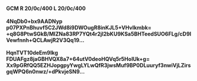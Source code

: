 #### GCM R 20/0c/400 L 20/0c/400
**4NqDb0+bx9AADNyp**<br/>**p07PXPnBhuvf5C2JWd8i9DWOugR8inKJL5+VHvIkmbk=**<br/>**+q8G8PtwSGkB/MIZNa83RP7YQt4r2jl2bKU9KSa5BHTeedSUO6FLg/cD9lVewfnnh+QCLAwjR2V3Qq19...**<br/><br/>
**HqnTVT10deEm9Ikg**<br/>**FDUAFgz8jaGBHVQX8a7+64utV0deoHQVq5r5HoIUk+g=**<br/>**Xx9pGRfQQ5EZHJopgpyYwgLYLwQfR3jwsMuf9BP0DLuuryf3nwiVjLZirsgqWPQ6n0nwz/+dPkvjeSN9...**